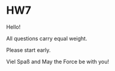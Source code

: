 # HW7
Hello! 

All questions carry equal weight. 

Please start early. 

Viel Spaß and May the Force be with you!

